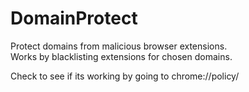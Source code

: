# DomainProtect
Protect domains from malicious browser extensions.  
Works by blacklisting extensions for chosen domains.  

Check to see if its working by going to chrome://policy/
